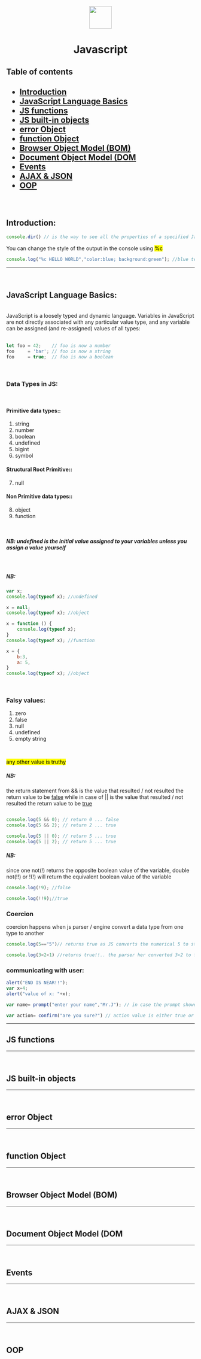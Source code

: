 <div align="center">
  <img height="60" src="https://img.icons8.com/color/344/javascript.png">
<h1>Javascript</h1>
</div>

<h2>Table of contents<h2>

  - [Introduction](#introduction)
  - [JavaScript Language Basics](#javascript-language-basics)
  - [JS functions](#js-functions)
  - [JS built-in objects](#js-built-in-objects)
  - [error Object](#error-object)
  - [function Object](#function-object)
  - [Browser Object Model (BOM)](#browser-object-model-bom)
  - [Document Object Model (DOM](#document-object-model-dom)
  - [Events](#events)
  - [AJAX & JSON](#ajax--json)
  - [OOP](#oop)

<br>

## Introduction:

```javascript
console.dir() // is the way to see all the properties of a specified JavaScript object
```
You can change the style of the output in the console using <mark>%c</mark>

```javascript
console.log("%c HELLO WORLD","color:blue; background:green"); //blue text with green background
```
___
<br>

## JavaScript Language Basics:
<br>
JavaScript is a loosely typed and dynamic language. Variables in JavaScript are not directly associated with any particular value type, and any variable can be assigned (and re-assigned) values of all types:
<br><br>

```javascript
let foo = 42;    // foo is now a number
foo     = 'bar'; // foo is now a string
foo     = true;  // foo is now a boolean
```
<br>

### Data Types in JS:
<br>

#### Primitive data types::
1. string
2. number
3. boolean
4. undefined
5. bigint
6. symbol
#### Structural Root Primitive::
7. null
#### Non Primitive data types::
8. object
9. function

<br>

##### NB: undefined is the initial value assigned to your variables unless you assign a value yourself
<br>

##### NB:
```javascript
var x;
console.log(typeof x); //undefined

x = null;
console.log(typeof x); //object

x = function () {
    console.log(typeof x);
}
console.log(typeof x); //function

x = {
    b:3,
    a: 5,
}
console.log(typeof x); //object
```
<br>

### Falsy values:
1. zero
2. false
3. null
4. undefined
5. empty string
<br>

<mark>any other value is truthy</mark>

##### NB:
the return statement from && is the value that resulted / not resulted the return value to be <u>false</u> while in case of || is the value that resulted / not resulted the return value to be <u>true</u>


```javascript

console.log(5 && 0); // return 0 ... false
console.log(5 && 2); // return 2 ... true

console.log(5 || 0); // return 5 ... true
console.log(5 || 2); // return 5 ... true

```

##### NB:
since one not(!) returns the opposite boolean value of the variable, double not(!!) or !(!) will return the equivalent boolean value of the variable

```javascript
console.log(!9); //false

console.log(!!9);//true
```
### Coercion
coercion happens when js parser / engine convert a data type from one type to another

```javascript
console.log(5=="5")// returns true as JS converts the numerical 5 to string, it's solved by using strict equality

console.log(3<2<1) //returns true!!.. the parser her converted 3<2 to false and the equation became false < 1 then false is changed into zero so the final equation became 0<1 which returns FALSE ... to solve this problem we use brackets => 3<(2<1) this will returns false
```

### communicating with user:

```javascript
alert("END IS NEAR!!");
var x=4;
alert("value of x: "+x);

var name= prompt("enter your name","Mr.J"); // in case the prompt showed up and I clicked cancel instead of ok the value of name will be null... the default value

var action= confirm("are you sure?") // action value is either true or false


```

___

## JS functions

___
<br>

## JS built-in objects

___
<br>

## error Object

___
<br>

## function Object

___
<br>

## Browser Object Model (BOM)

___
<br>

## Document Object Model (DOM

___
<br>

## Events

___
<br>

## AJAX & JSON

___
<br>

## OOP
